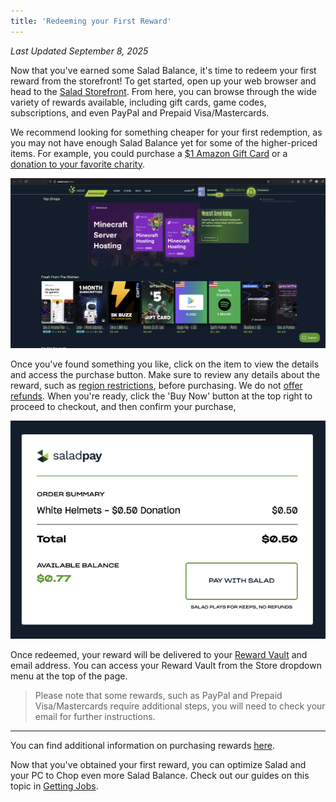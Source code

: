 ```yaml
---
title: 'Redeeming your First Reward'
---
```


_Last Updated September 8, 2025_

Now that you've earned some Salad Balance, it's time to redeem your first reward from the storefront! To get started,
open up your web browser and head to the [Salad Storefront](https://salad.com/store). From here, you can browse through
the wide variety of rewards available, including gift cards, game codes, subscriptions, and even PayPal and Prepaid
Visa/Mastercards.

We recommend looking for something cheaper for your first redemption, as you may not have enough Salad Balance yet for
some of the higher-priced items. For example, you could purchase a
[$1 Amazon Gift Card](https://salad.com/store/search?q=amazon%20gift%20card&size=n_20_n&filters%5B0%5D%5Bfield%5D=price&filters%5B0%5D%5Bvalues%5D%5B0%5D%5Bto%5D=n_5_n&filters%5B0%5D%5Bvalues%5D%5B0%5D%5Bfrom%5D=n_1_n&filters%5B0%5D%5Bvalues%5D%5B0%5D%5Bname%5D=%241%20to%20%245&filters%5B0%5D%5Btype%5D=all)
or a [donation to your favorite charity](https://salad.com/store/search?q=Donation&size=n_20_n).

![](./content/images/Guides/Getting-Started/Redeeming-your-First-Reward-1.png)

Once you've found something you like, click on the item to view the details and access the purchase button. Make sure to
review any details about the reward, such as
[region restrictions](/docs/Rewards/Rewards-FAQ/243-what-region-is-this-reward-for), before purchasing. We do not
[offer refunds](/docs/Rewards/Rewards-Support/191-i-want-a-refund). When you're ready, click the 'Buy Now' button at the
top right to proceed to checkout, and then confirm your purchase,

![](./content/images/Guides/Getting-Started/Redeeming-your-First-Reward-2.png)

Once redeemed, your reward will be delivered to your
[Reward Vault](/docs/Guides/Using-the-Salad-App/125-where-to-find-your-reward-redemption-code) and email address. You
can access your Reward Vault from the Store dropdown menu at the top of the page.

> Please note that some rewards, such as PayPal and Prepaid Visa/Mastercards require additional steps, you will need to
> check your email for further instructions.

---

You can find additional information on purchasing rewards
[here](/docs/Guides/Using-the-Salad-App/124-how-to-make-a-purchase).

Now that you've obtained your first reward, you can optimize Salad and your PC to Chop even more Salad Balance. Check
out our guides on this topic in [Getting Jobs](/docs/Guides/Getting-Jobs/326-workload-preferences).
